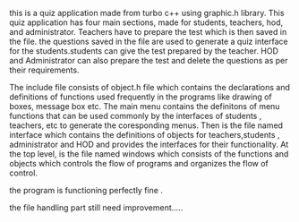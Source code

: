 this is a quiz application made from turbo c++ using graphic.h library. This quiz application has four main sections, made for students, teachers,
hod, and administrator. Teachers have to prepare the test which is then saved in the file. the questions saved in the file are used to 
generate a quiz interface for the students.students can give the test prepared by the teacher. HOD and Administrator can also prepare the test 
and delete the questions as per their requirements.

The include file consists of object.h file which contains the declarations and definitions  of functions used frequently in the programs like drawing of boxes,
message box etc. The main menu contains the definitons of  menu functions that can be used commonly by the interfaces of students , teachers,
etc to generate the coresponding menus. Then is the file named interface which contains the definitions of objects for teachers,students ,
administrator and HOD and provides the interfaces for their functionality. At the top level, is the file named windows which consists of 
the functions and objects which controls the flow of programs and organizes the flow of control.

the program is functioning perfectly fine .


the file handling part still need improvement.....